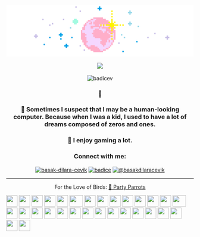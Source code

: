 <!--   my-header-img -->

<p align="center">
<!--   my-header-img -->
<img src="https://github.com/badicev/badicev/blob/main/images/myGif.gif"/>
 


<!--   my-ticker --> 
 <p align="center">
  <img src="https://readme-typing-svg.demolab.com/?lines=Hi+there+👋,+I+am+Başak+Dilara+Çevik;+Welcome+to+My+Profile!;AI+enthusiast+from+Turkey&font=Fira%20Code&center=true&color=FFA500&width=500&height=50&duration=4000&pause=1000">
</p>
 
   



<p align="center"> <img src="https://komarev.com/ghpvc/?username=badicev&label=Profile%20views&color=0e75b6&style=flat" alt="badicev" /> </p>


<h3 align="center">🌱 </h3>
<h3 align="center">🤖 Sometimes I suspect that I may be a human-looking computer. Because when I was a kid, I used to have a lot of dreams composed of zeros and ones. </h3>
<h3 align="center">👾 I enjoy gaming a lot.</h3>


<h3 align="center">Connect with me:</h3>
<p align="center">
<a href="https://linkedin.com/in/basak-dilara-cevik" target="blank"><img align="center" src="https://raw.githubusercontent.com/rahuldkjain/github-profile-readme-generator/master/src/images/icons/Social/linked-in-alt.svg" alt="basak-dilara-cevik" height="30" width="40" /></a>
<a href="https://kaggle.com/badice" target="blank"><img align="center" src="https://raw.githubusercontent.com/rahuldkjain/github-profile-readme-generator/master/src/images/icons/Social/kaggle.svg" alt="badice" height="30" width="40" /></a>
<a href="https://medium.com/@basakdilaracevik" target="blank"><img align="center" src="https://raw.githubusercontent.com/rahuldkjain/github-profile-readme-generator/master/src/images/icons/Social/medium.svg" alt="@basakdilaracevik" height="30" width="40" /></a>
</p>


---
 
<p align="center"> For the Love of Birds: <a href="[/about/about_team.htm](https://cultofthepartyparrot.com)">🦜 Party Parrots</a> </p> 


<div>
    <img src="https://cultofthepartyparrot.com/parrots/hd/githubparrot.gif" width="30" height="30"/>
    <img src="https://cultofthepartyparrot.com/parrots/hd/picassoparrot.gif" width="30" height="30"/>
    <img src="https://cultofthepartyparrot.com/parrots/hd/sherlockholmesparrot.gif" width="30" height="30"/>
    <img src="https://cultofthepartyparrot.com/parrots/hd/innersourceparrot.gif" width="30" height="30"/>
    <img src="https://cultofthepartyparrot.com/parrots/hd/tiedyeparrot.gif" width="30" height="30"/>
    <img src="https://cultofthepartyparrot.com/parrots/metalparrot.gif" width="36" height="30"/>
    <img src="https://cultofthepartyparrot.com/parrots/hd/angelparrot.gif" width="30" height="30"/>
    <img src="https://cultofthepartyparrot.com/parrots/hd/stayhomeparrotwindow.gif" width="30" height="30"/>
    <img src="https://cultofthepartyparrot.com/parrots/hd/portalblueparrot.gif" width="30" height="30"/>
    <img src="https://cultofthepartyparrot.com/parrots/hd/opensourceparrot.gif" width="30" height="30"/>
    <img src="https://cultofthepartyparrot.com/parrots/hd/reverseportalblueparrot.gif" width="30" height="30"/>
    <img src="https://cultofthepartyparrot.com/parrots/cryptoparrot.gif" width="30" height="30"/>
    <img src="https://cultofthepartyparrot.com/parrots/databaseparrot.gif" width="30" height="30"/>
    <img src="https://cultofthepartyparrot.com/parrots/fixparrot.gif" width="36" height="30"/>
    <img src="https://cultofthepartyparrot.com/parrots/hd/laptop_parrot.gif" width="30" height="30"/>
    <img src="https://cultofthepartyparrot.com/parrots/hd/spinningparrot.gif" width="30" height="30"/>
    <img src="https://cultofthepartyparrot.com/parrots/hd/levitationparrot.gif" width="30" height="30"/>
    <img src="https://cultofthepartyparrot.com/parrots/hd/meldparrot.gif" width="30" height="30"/>
    <img src="https://cultofthepartyparrot.com/parrots/slomoparrot.gif" width="30" height="30"/>
    <img src="https://cultofthepartyparrot.com/parrots/hd/moonwalkingparrot.gif" width="30" height="30"/>
    <img src="https://cultofthepartyparrot.com/parrots/hd/stableparrot.gif" width="30" height="30"/>
    <img src="https://cultofthepartyparrot.com/parrots/hd/scienceparrot.gif" width="30" height="30"/>
    <img src="https://cultofthepartyparrot.com/parrots/hd/pirateparrot.gif" width="30" height="30"/>
    <img src="https://cultofthepartyparrot.com/parrots/hd/twinsparrot.gif" width="30" height="30"/>
    <img src="https://cultofthepartyparrot.com/parrots/hd/mergeconflictparrot.gif" width="30" height="30"/>
    <img src="https://cultofthepartyparrot.com/parrots/hd/illuminatiparrot.gif" width="30" height="30"/>
    <img src="https://cultofthepartyparrot.com/parrots/hd/angryparrot.gif" width="30" height="30"/>
    <img src="https://cultofthepartyparrot.com/parrots/hd/covid19parrot.gif" width="30" height="30"/>
    <img src="https://cultofthepartyparrot.com/parrots/hd/hypnoparrotdark.gif" width="30" height="30"/>
    <img src="https://cultofthepartyparrot.com/parrots/hd/pythonparrot.gif" width="30" height="30"/>
</div>






